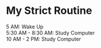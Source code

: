 # My Strict Routine  
5 AM: Wake Up  
5:30 AM - 8:30 AM: Study Computer  
10 AM - 2 PM: Study Computer
